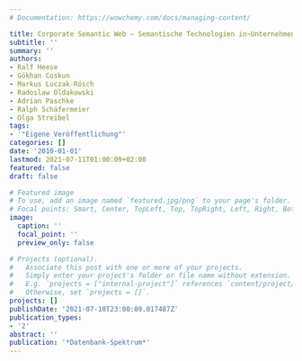 ```yaml
---
# Documentation: https://wowchemy.com/docs/managing-content/

title: Corporate Semantic Web – Semantische Technologien in~Unternehmen
subtitle: ''
summary: ''
authors:
- Ralf Heese
- Gökhan Coskun
- Markus Luczak-Rösch
- Radoslaw Oldakowski
- Adrian Paschke
- Ralph Schäfermeier
- Olga Streibel
tags:
- '"Eigene Veröffentlichung"'
categories: []
date: '2010-01-01'
lastmod: 2021-07-11T01:00:09+02:00
featured: false
draft: false

# Featured image
# To use, add an image named `featured.jpg/png` to your page's folder.
# Focal points: Smart, Center, TopLeft, Top, TopRight, Left, Right, BottomLeft, Bottom, BottomRight.
image:
  caption: ''
  focal_point: ''
  preview_only: false

# Projects (optional).
#   Associate this post with one or more of your projects.
#   Simply enter your project's folder or file name without extension.
#   E.g. `projects = ["internal-project"]` references `content/project/deep-learning/index.md`.
#   Otherwise, set `projects = []`.
projects: []
publishDate: '2021-07-10T23:00:09.017487Z'
publication_types:
- '2'
abstract: ''
publication: '*Datenbank-Spektrum*'
---
```

